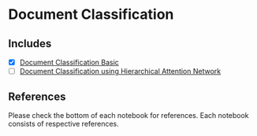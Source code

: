 # Document Classification

## Includes

- [x] [Document Classification Basic](https://github.com/arunism/NLP-Fundamentals/blob/master/04-Classification/01-Document-Classification/01-Document-Classification-Basic.ipynb)
- [ ] [Document Classification using Hierarchical Attention Network](https://github.com/arunism/NLP-Fundamentals/blob/master/04-Classification/01-Document-Classification/02-Document-Classification-HAN.ipynb)

## References

Please check the bottom of each notebook for references. Each notebook consists of respective references.
